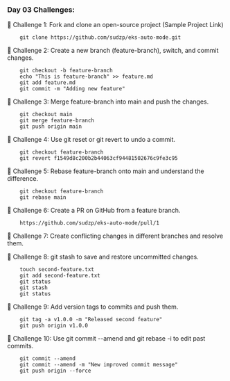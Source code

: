 ### Day 03 Challenges:  
🔹 Challenge 1: Fork and clone an open-source project (Sample Project Link)

        git clone https://github.com/sudzp/eks-auto-mode.git
🔹 Challenge 2: Create a new branch (feature-branch), switch, and commit changes.

        git checkout -b feature-branch
        echo "This is feature-branch" >> feature.md
        git add feature.md
        git commit -m "Adding new feature"


🔹 Challenge 3: Merge feature-branch into main and push the changes.

        git checkout main
        git merge feature-branch
        git push origin main

🔹 Challenge 4: Use git reset or git revert to undo a commit.

        git checkout feature-branch
        git revert f1549d8c200b2b44063cf94481502676c9fe3c95

🔹 Challenge 5: Rebase feature-branch onto main and understand the difference.

        git checkout feature-branch
        git rebase main


🔹 Challenge 6: Create a PR on GitHub from a feature branch.

        https://github.com/sudzp/eks-auto-mode/pull/1

🔹 Challenge 7: Create conflicting changes in different branches and resolve them.


🔹 Challenge 8: git stash to save and restore uncommitted changes.

        touch second-feature.txt
        git add second-feature.txt
        git status
        git stash
        git status

🔹 Challenge 9: Add version tags to commits and push them.
    
        git tag -a v1.0.0 -m "Released second feature"
        git push origin v1.0.0


🔹 Challenge 10: Use git commit --amend and git rebase -i to edit past commits.

        git commit --amend
        git commit --amend -m "New improved commit message"
        git push origin --force